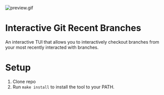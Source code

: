![preview.gif](preview.gif)

# Interactive Git Recent Branches

An interactive TUI that allows you to interactively checkout branches from your most recently interacted with branches.

# Setup

1. Clone repo
2. Run `make install` to install the tool to your PATH.